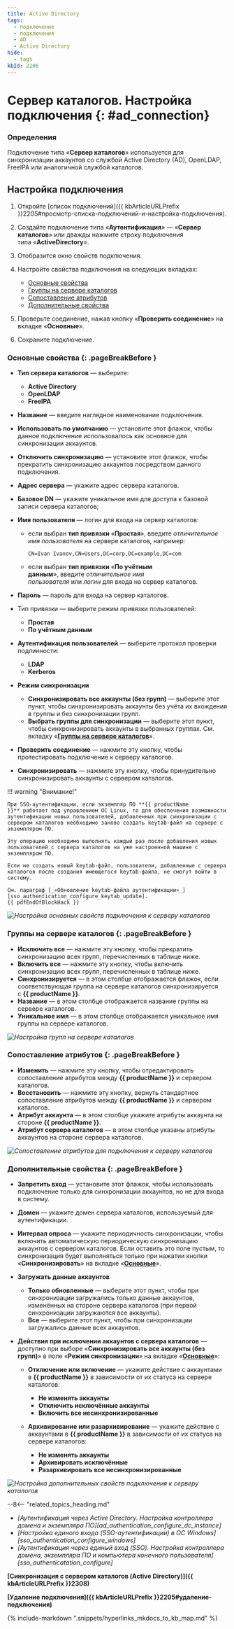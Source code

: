 ```yaml
---
title: Active Directory
tags:
  - подключение
  - подключения
  - AD
  - Active Directory
hide:
  - tags
kbId: 2206
---
```


# Сервер каталогов. Настройка подключения {: #ad_connection}

### Определения

Подключение типа «**Сервер каталогов**» используется для синхронизации аккаунтов со службой Active Directory (AD), OpenLDAP, FreeIPA или аналогичной службой каталогов.

## Настройка подключения

1. Откройте [список подключений]({{ kbArticleURLPrefix }}2205#просмотр-списка-подключений-и-настройка-подключения).
2. Создайте подключение типа «**Аутентификация**» — «**Сервер каталогов**» или дважды нажмите строку подключения типа «**ActiveDirectory**».
3. Отобразится окно свойств подключения.
4. Настройте свойства подключения на следующих вкладках:

    - [Основные свойства](#основные-свойства)
    - [Группы на сервере каталогов](#группы-на-сервере-каталогов)
    - [Сопоставление атрибутов](#сопоставление-атрибутов)
    - [Дополнительные свойства](#дополнительные-свойства)

5. Проверьте соединение, нажав кнопку «**Проверить соединение**» на вкладке «**Основные**».
6. Сохраните подключение.

### Основные свойства {: .pageBreakBefore }

- **Тип сервера каталогов** — выберите:

    - **Active Directory**
    - **OpenLDAP**
    - **FreeIPA**

- **Название** — введите наглядное наименование подключения.
- **Использовать по умолчанию** — установите этот флажок, чтобы данное подключение использовалось как основное для синхронизации аккаунтов.
- **Отключить синхронизацию** — установите этот флажок, чтобы прекратить синхронизацию аккаунтов посредством данного подключения.
- **Адрес сервера** — укажите адрес сервера каталогов.
- **Базовое DN** — укажите уникальное имя для доступа к базовой записи сервера каталогов;
- **Имя пользователя** — логин для входа на сервер каталогов:
    - если выбран **тип привязки** «**Простая**», введите _отличительное имя пользователя_ на сервере каталогов, например:

        ```
        CN=Ivan Ivanov,CN=Users,DC=corp,DC=example,DC=com
        ```

    - если выбран **тип привязки** «**По учётным данным**», введите _отличительное имя пользователя_ или _логин_ для входа на сервер каталогов.

- **Пароль** — пароль для входа на сервер каталогов.
- Тип привязки — выберите режим привязки пользователей:

    - **Простая**
    - **По учётным данным**

- **Аутентификация пользователей** — выберите протокол проверки подлинности:

    - **LDAP**
    - **Kerberos**

- **Режим синхронизации**

    - **Синхронизировать все аккаунты (без групп)** — выберите этот пункт, чтобы синхронизировать аккаунты без учёта их вхождения в группы и без синхронизации групп.
    - **Выбрать группы для синхронизации** — выберите этот пункт, чтобы синхронизировать аккаунты в выбранных группах. См. вкладку «**[Группы на сервере каталогов](#группы-на-сервере-каталогов)**».

- **Проверить соединение** — нажмите эту кнопку, чтобы протестировать подключение к серверу каталогов.
- **Синхронизировать** — нажмите эту кнопку, чтобы принудительно синхронизировать аккаунты с сервером каталогов.

!!! warning "Внимание!"

    При SSO-аутентификации, если экземпляр ПО **{{ productName }}** работает под управлением ОС Linux, то для обеспечения возможности аутентификации новых пользователей, добавленных при синхронизации с сервером каталогов необходимо заново создать keytab-файл на сервере с экземпляром ПО.

    Эту операцию необходимо выполнять каждый раз после добавления новых пользователей с сервера каталогов на уже настроенной машине с экземпляром ПО.

    Если не создать новый keytab-файл, пользователи, добавленные с сервера каталогов после создания имеющегося keytab-файла, не смогут войти в систему.

    См. параграф [_«Обновление keytab-файла аутентификации»_][sso_authentication_configure_keytab_update].
    {{ pdfEndOfBlockHack }}

_![Настройка основных свойств подключения к серверу каталогов](ad_connection_properties_settings.png)_
  
### Группы на сервере каталогов {: .pageBreakBefore }

- **Исключить все** — нажмите эту кнопку, чтобы прекратить синхронизацию всех групп, перечисленных в таблице ниже.
- **Включить все** — нажмите эту кнопку, чтобы включить синхронизацию всех групп, перечисленных в таблице ниже.
- **Синхронизируется** — в этом столбце отображается флажок, если соответствующая группа на сервере каталогов синхронизируется с **{{ productName }}**.
- **Название** — в этом столбце отображается название группы на сервере каталогов.
- **Уникальное имя** — в этом столбце отображается уникальное имя группы на сервере каталогов.

_![Настройка групп на сервере каталогов](ad_connection_groups_settings.png)_

### Сопоставление атрибутов {: .pageBreakBefore }

- **Изменить** — нажмите эту кнопку, чтобы отредактировать сопоставление атрибутов между **{{ productName }}** и сервером каталогов.
- **Восстановить** — нажмите эту кнопку, вернуть стандартное сопоставление атрибутов между **{{ productName }}** и сервером каталогов.
- **Атрибут аккаунта** — в этом столбце укажите атрибуты аккаунта на стороне **{{ productName }}**.
- **Атрибут сервера каталогов** — в этом столбце указаны атрибуты аккаунтов на стороне сервера каталогов.

_![Сопоставление атрибутов для подключения к серверу каталогов](ad_connection_attributes_difference.png)_

### Дополнительные свойства {: .pageBreakBefore }

- **Запретить вход** — установите этот флажок, чтобы использовать подключение только для синхронизации аккаунтов, но не для входа в систему.
- **Домен** — укажите домен сервера каталогов, используемый для аутентификации.
- **Интервал опроса** — укажите периодичность синхронизации, чтобы включить автоматическую периодическую синхронизацию аккаунтов с сервером каталогов. Если оставить это поле пустым, то синхронизация будет выполняться только при нажатии кнопки «**Синхронизировать**» на вкладке «**[Основные](#основные-свойства)**».
- **Загружать данные аккаунтов**

    - **Только обновленные** — выберите этот пункт, чтобы при синхронизации загружались только данные аккаунтов, изменённых на стороне сервера каталогов (при первой синхронизации загружаются все аккаунты).
    - **Все** — выберите этот пункт, чтобы при синхронизации загружались данные всех аккаунтов.

- **Действия при исключении аккаунтов с сервера каталогов** — доступно при выборе «**Синхронизировать все аккаунты (без групп)**» в поле «**Режим синхронизации**» на вкладке «**[Основные](#основные-свойства)**»:

    - **Отключение или включение** — укажите действие с аккаунтами в **{{ productName }}** в зависимости от их статуса на сервере каталогов:

        - **Не изменять аккаунты**
        - **Отключить исключённые аккаунты**
        - **Включить все несинхронизированные**

    - **Архивирование или разархивирование** — укажите действие с аккаунтами в **{{ productName }}** в зависимости от их статуса на сервере каталогов:

        - **Не изменять аккаунты**
        - **Архивировать исключённые**
        - **Разархивировать все несинхронизированные**

_![Настройка дополнительных свойств подключения к серверу каталогов](img/ad_connection_advanced_settings.png)_

<div class="relatedTopics">

--8<-- "related_topics_heading.md"

- *[Аутентификация через Active Directory. Настройка контроллера домена и экземпляра ПО][ad_authentication_configure_dc_instance]*
- *[Настройка единого входа (SSO-аутентификации) в ОС Windows][sso_authentication_configure_windows]*
- *[Аутентификация через единый вход (SSO). Настройка контроллера домена, экземпляра ПО и компьютера конечного пользователя][sso_authenticatation_configure]*

</div>

**[Синхронизация с сервером каталогов (Active Directory)]({{ kbArticleURLPrefix }}2308)**

**[Удаление подключения]({{ kbArticleURLPrefix }}2205#удаление-подключения)**

{%
include-markdown ".snippets/hyperlinks_mkdocs_to_kb_map.md"
%}
